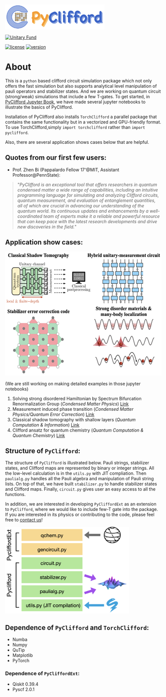 <img src="/doc/logo.png" alt="Alt text" height="80" width="320">

[![Unitary Fund](https://img.shields.io/badge/Supported%20By-UNITARY%20FUND-brightgreen.svg?style=for-the-badge)](http://unitary.fund)


[![license](https://img.shields.io/badge/license-New%20BSD-blue.svg)](https://opensource.org/licenses/BSD-3-Clause)  [![version](https://img.shields.io/badge/version-0.1.0-green.svg)](https://semver.org)

# About

This is a `python` based clifford circuit simulation package which not only offers the fast simulation but also supports analytical level manipulation of pauli operators and stabilizer states. And we are working on quantum circuit (strong/weak) simulations that include a few T-gates. To get started, in [PyClifford Jupyter Book](https://hongyehu.github.io/PyCliffordPages/intro.html), we have made several jupyter notebooks to illustrate the basics of PyClifford.

Installation of PyClifford also installs `TorchClifford` a parallel package that contains the same functionality but in a vectorized and GPU-friendly format. To use TorchClifford,simply `import torchclifford` rather than `import pyclifford`.

Also, there are several application shows cases below that are helpful.

## Quotes from our first few users:
 - Prof. Zhen Bi (Pappalardo Fellow 17'@MIT, Assistant Professor@PennState): 
  > "*PyClifford is an exceptional tool that offers researchers in quantum condensed matter a wide range of capabilities, including an intuitive programming language for simulating and analyzing Clifford circuits, quantum measurement, and evaluation of entanglement quantities, all of which are crucial in advancing our understanding of the quantum world. Its continuous updates and enhancements by a well-coordinated team of experts make it a reliable and powerful resource that can keep pace with the latest research developments and drive new discoveries in the field.*"

## Application show cases:
<img src="/doc/show_cases.png" alt="Alt text" height="400" width="560">

(We are still working on making detailed examples in those jupyter notebooks)
 1. Solving strong disordered Hamiltonian by Spectrum Bifurcation Renormalization Group (*Condensed Matter Physics*) [Link](/doc/SBRG.ipynb)
 2. Measurement induced phase transition (*Condensed Matter Physics/Quantum Error Correction*) [Link](/dev/demo-MIPT.ipynb)
 3. Classical shadow tomography with shallow layers (*Quantum Computation & Information*) [Link](/dev/demo-CST.ipynb)
 4. Clifford ansatz for quantum chemistry (*Quantum Computation & Quantum Chemistry*) [Link](/dev/demo-QChem.ipynb)

## Structure of `PyClifford`:
The structure of `PyClifford` is illustrated below. Pauli strings, stabilizer states, and Clifford maps are represented by binary or integer strings. All the low-level calculation is in the `utils.py` with JIT compliation. Then `paulialg.py` handles all the Pauli algebra and manipulation of Pauli string lists. On top of that, we have built `stabilizer.py` to handle stabilizer states and Clifford maps. Finally, `circuit.py` gives user an easy access to all the functions.

In addition, we are interested in developing `PyCliffordExt` as an extension to `PyClifford`, where we would like to include few-T gate into the package. If you are interested in its physics or contributing to the code, please feel free to [contact us](https://scholar.harvard.edu/hongyehu/home)!

<img src="/doc/structure_of_code.png" alt="Alt text" height="280" width="399">

## Dependence of `PyClifford` and `TorchClifford`:
- Numba
- Numpy
- QuTip
- Matplotlib
- PyTorch
### Dependence of `PyCliffordExt`:
- Qiskit 0.39.4
- Pyscf 2.0.1



<!--**For MacOS user:** you can create a virtual environment containing necessary dependences with `conda env create -f env/miniClifford.yml`-->





